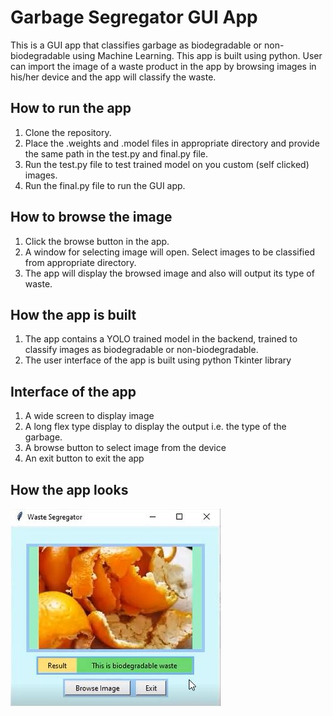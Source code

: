 # Garbage Segregator GUI App
This is a GUI app that classifies garbage as biodegradable or non-biodegradable using Machine Learning. This app is built using python. User can import the image of a waste product in the app by browsing images in his/her device and the app will classify the waste.

## How to run the app
1. Clone the repository.
2. Place the .weights and .model files in appropriate directory and provide the same path in the test.py and final.py file.
3. Run the test.py file to test trained model on you custom (self clicked) images.
4. Run the final.py file to run the GUI app.

## How to browse the image
1. Click the browse button in the app.
2. A window for selecting image will open. Select images to be classified from appropriate directory.
3. The app will display the browsed image and also will output its type of waste.

## How the app is built
1. The app contains a YOLO trained model in the backend, trained to classify images as biodegradable or non-biodegradable.
2. The user interface of the app is built using python Tkinter library

## Interface of the app
1. A wide screen to display image
2. A long flex type display to display the output i.e. the type of the garbage.
3. A browse button to select image from the device
4. An exit button to exit the app

## How the app looks
![alt text](https://github.com/jatin-kumar-123/First_Sprint_Mini_Project/blob/main/Capture.JPG)
